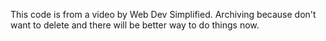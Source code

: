 This code is from a video by Web Dev Simplified.
Archiving because don't want to delete and there will be better way to do things now.
